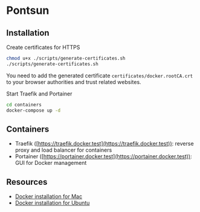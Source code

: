 # Pontsun

## Installation

Create certificates for HTTPS
```bash
chmod u+x ./scripts/generate-certificates.sh
./scripts/generate-certificates.sh
```
You need to add the generated certificate `certificates/docker.rootCA.crt` to your browser authorities and trust related websites.

Start Traefik and Portainer
```bash
cd containers
docker-compose up -d
```

## Containers

- Traefik ([https://traefik.docker.test](https://traefik.docker.test)): reverse proxy and load balancer for containers
- Portainer ([https://portainer.docker.test](https://portainer.docker.test)): GUI for Docker management

## Resources
- [Docker installation for Mac](docs/docker-installation-for-mac.md)
- [Docker installation for Ubuntu](docs/docker-installation-for-ubuntu.md)

